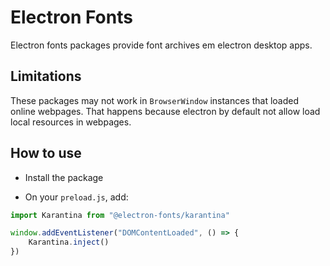 # Electron Fonts

Electron fonts packages provide font archives em electron desktop apps.

## Limitations

These packages may not work in `BrowserWindow` instances that loaded online webpages. That happens because electron by default not allow load local resources in webpages.

## How to use

* Install the package

* On your `preload.js`, add:

```ts
import Karantina from "@electron-fonts/karantina"

window.addEventListener("DOMContentLoaded", () => {
    Karantina.inject()
})
```